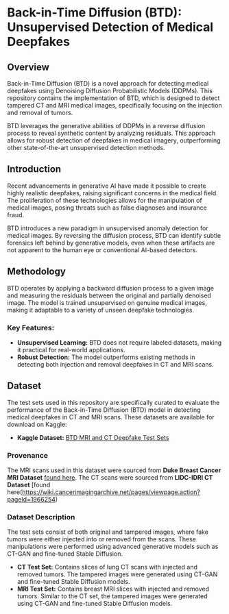 # Back-in-Time Diffusion (BTD): Unsupervised Detection of Medical Deepfakes

## Overview
Back-in-Time Diffusion (BTD) is a novel approach for detecting medical deepfakes using Denoising Diffusion Probabilistic Models (DDPMs). This repository contains the implementation of BTD, which is designed to detect tampered CT and MRI medical images, specifically focusing on the injection and removal of tumors.

BTD leverages the generative abilities of DDPMs in a reverse diffusion process to reveal synthetic content by analyzing residuals. This approach allows for robust detection of deepfakes in medical imagery, outperforming other state-of-the-art unsupervised detection methods.


## Introduction
Recent advancements in generative AI have made it possible to create highly realistic deepfakes, raising significant concerns in the medical field. The proliferation of these technologies allows for the manipulation of medical images, posing threats such as false diagnoses and insurance fraud.

BTD introduces a new paradigm in unsupervised anomaly detection for medical images. By reversing the diffusion process, BTD can identify subtle forensics left behind by generative models, even when these artifacts are not apparent to the human eye or conventional AI-based detectors.

## Methodology
BTD operates by applying a backward diffusion process to a given image and measuring the residuals between the original and partially denoised image. The model is trained unsupervised on genuine medical images, making it adaptable to a variety of unseen deepfake technologies.

### Key Features:
- **Unsupervised Learning:** BTD does not require labeled datasets, making it practical for real-world applications.
- **Robust Detection:** The model outperforms existing methods in detecting both injection and removal deepfakes in CT and MRI scans.


## Dataset

The test sets used in this repository are specifically curated to evaluate the performance of the Back-in-Time Diffusion (BTD) model in detecting medical deepfakes in CT and MRI scans. These datasets are available for download on Kaggle:

- **Kaggle Dataset:** [BTD MRI and CT Deepfake Test Sets](https://www.kaggle.com/datasets/freddiegraboski/btd-mri-and-ct-deepfake-test-sets)

### Provenance

The  MRI scans used in this dataset were sourced from **Duke Breast Cancer MRI Dataset** [found here](https://www.cancerimagingarchive.net/collection/duke-breast-cancer-mri/). The CT scans were sourced from  **LIDC-IDRI CT Dataset** [found here(https://wiki.cancerimagingarchive.net/pages/viewpage.action?pageId=1966254)

### Dataset Description

The test sets consist of both original and tampered images, where fake tumors were either injected into or removed from the scans. These manipulations were performed using advanced generative models such as CT-GAN and fine-tuned Stable Diffusion.

- **CT Test Set:** Contains slices of lung CT scans with injected and removed tumors. The tampered images were generated using CT-GAN and fine-tuned Stable Diffusion models.
- **MRI Test Set:** Contains breast MRI slices with injected and removed tumors. Similar to the CT set, the tampered images were generated using CT-GAN and fine-tuned Stable Diffusion models.

